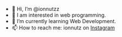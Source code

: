 - 👋 Hi, I’m @ionnutzz
- 👀 I am interested in web programming.
- 🌱 I’m currently learning Web Development.
- 📫 How to reach me: ionnutz on [Instagram](https://www.instagram.com/ionnutz028/)

<!---
ionnutzz/ionnutzz is a ✨ special ✨ repository because its `README.md` (this file) appears on your GitHub profile.
You can click the Preview link to take a look at your changes.
--->
